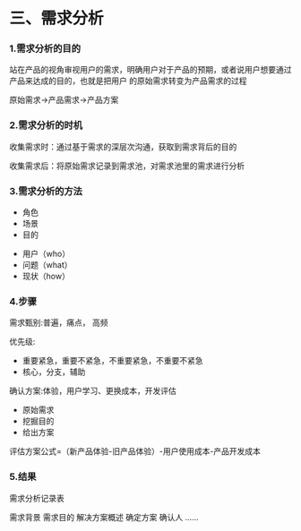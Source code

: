 # 三、需求分析

### 1.需求分析的目的   

站在产品的视角审视用户的需求，明确用户对于产品的预期，或者说用户想要通过产品来达成的目的，也就是把用户 的原始需求转变为产品需求的过程

原始需求->产品需求->产品方案

### 2.需求分析的时机

收集需求时：通过基于需求的深层次沟通，获取到需求背后的目的

收集需求后：将原始需求记录到需求池，对需求池里的需求进行分析

### 3.需求分析的方法

<ul>
    <li>角色</li>
    <li>场景</li>
    <li>目的</li>
</ul>

<ul>
    <li>用户（who）</li>
    <li>问题（what）</li>
    <li>现状（how）</li>
</ul>



### 4.步骤

需求甄别:普遍，痛点， 高频

优先级:

<ul>
    <li>重要紧急，重要不紧急，不重要紧急，不重要不紧急</li>
    <li>核心，分支，辅助</li>
</ul>

确认方案:体验，用户学习、更换成本，开发评估

<ul>
    <li>原始需求</li>
    <li>挖掘目的</li>
    <li>给出方案</li>
</ul>

评估方案公式=（新产品体验-旧产品体验）-用户使用成本-产品开发成本

### 5.结果

需求分析记录表

需求背景     需求目的    解决方案概述     确定方案    确认人   ......

